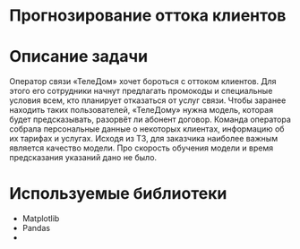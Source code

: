 # Прогнозирование оттока клиентов
# Описание задачи
Оператор связи «ТелеДом» хочет бороться с оттоком клиентов. Для этого его сотрудники начнут предлагать промокоды и специальные условия всем, кто планирует отказаться от услуг связи. Чтобы заранее находить таких пользователей, «ТелеДому» нужна модель, которая будет предсказывать, разорвёт ли абонент договор. Команда оператора собрала персональные данные о некоторых клиентах, информацию об их тарифах и услугах.
Исходя из ТЗ, для заказчика наиболее важным является качество модели. Про скорость обучения модели и время предсказания указаний дано не было.
# Используемые библиотеки
* Matplotlib
* Pandas
* 
